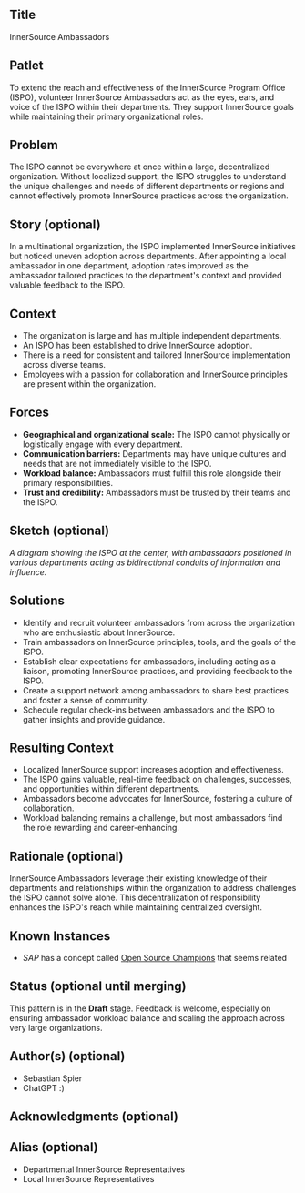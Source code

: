 ## Title  

InnerSource Ambassadors  

## Patlet  

To extend the reach and effectiveness of the InnerSource Program Office (ISPO), volunteer InnerSource Ambassadors act as the eyes, ears, and voice of the ISPO within their departments. They support InnerSource goals while maintaining their primary organizational roles.  

## Problem  

The ISPO cannot be everywhere at once within a large, decentralized organization. Without localized support, the ISPO struggles to understand the unique challenges and needs of different departments or regions and cannot effectively promote InnerSource practices across the organization.  

## Story (optional)  

In a multinational organization, the ISPO implemented InnerSource initiatives but noticed uneven adoption across departments. After appointing a local ambassador in one department, adoption rates improved as the ambassador tailored practices to the department's context and provided valuable feedback to the ISPO.  

## Context

- The organization is large and has multiple independent departments.  
- An ISPO has been established to drive InnerSource adoption.  
- There is a need for consistent and tailored InnerSource implementation across diverse teams.  
- Employees with a passion for collaboration and InnerSource principles are present within the organization.  

## Forces  

- **Geographical and organizational scale:** The ISPO cannot physically or logistically engage with every department.  
- **Communication barriers:** Departments may have unique cultures and needs that are not immediately visible to the ISPO.  
- **Workload balance:** Ambassadors must fulfill this role alongside their primary responsibilities.  
- **Trust and credibility:** Ambassadors must be trusted by their teams and the ISPO.  

## Sketch (optional)  

*A diagram showing the ISPO at the center, with ambassadors positioned in various departments acting as bidirectional conduits of information and influence.*  

## Solutions  

- Identify and recruit volunteer ambassadors from across the organization who are enthusiastic about InnerSource.  
- Train ambassadors on InnerSource principles, tools, and the goals of the ISPO.  
- Establish clear expectations for ambassadors, including acting as a liaison, promoting InnerSource practices, and providing feedback to the ISPO.  
- Create a support network among ambassadors to share best practices and foster a sense of community.  
- Schedule regular check-ins between ambassadors and the ISPO to gather insights and provide guidance.  

## Resulting Context  

- Localized InnerSource support increases adoption and effectiveness.  
- The ISPO gains valuable, real-time feedback on challenges, successes, and opportunities within different departments.  
- Ambassadors become advocates for InnerSource, fostering a culture of collaboration.  
- Workload balancing remains a challenge, but most ambassadors find the role rewarding and career-enhancing.  

## Rationale (optional)  

InnerSource Ambassadors leverage their existing knowledge of their departments and relationships within the organization to address challenges the ISPO cannot solve alone. This decentralization of responsibility enhances the ISPO's reach while maintaining centralized oversight.  

## Known Instances

- *SAP* has a concept called [Open Source Champions](https://community.sap.com/t5/open-source-blogs/sap-open-source-champions/ba-p/13539587) that seems related

## Status (optional until merging)  

This pattern is in the **Draft** stage. Feedback is welcome, especially on ensuring ambassador workload balance and scaling the approach across very large organizations.  

## Author(s) (optional)  

- Sebastian Spier
- ChatGPT :)  

## Acknowledgments (optional)  

## Alias (optional)  

- Departmental InnerSource Representatives
- Local InnerSource Representatives
